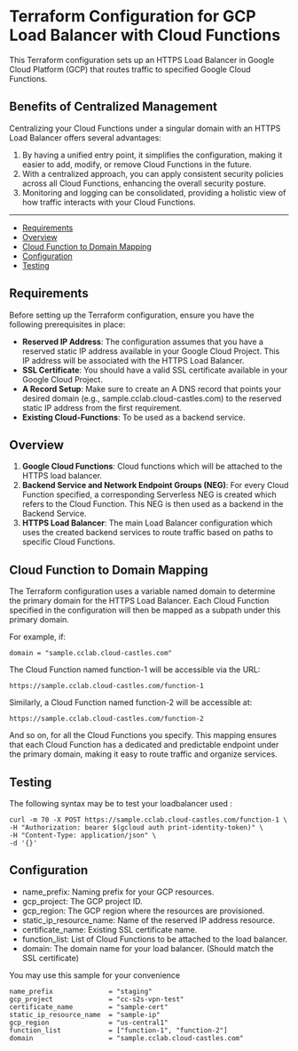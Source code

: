 # Terraform Configuration for GCP Load Balancer with Cloud Functions
This Terraform configuration sets up an HTTPS Load Balancer in Google Cloud Platform (GCP) that routes traffic to specified Google Cloud Functions.

## Benefits of Centralized Management
Centralizing your Cloud Functions under a singular domain with an HTTPS Load Balancer offers several advantages:

1. By having a unified entry point, it simplifies the configuration, making it easier to add, modify, or remove Cloud Functions in the future.
2. With a centralized approach, you can apply consistent security policies across all Cloud Functions, enhancing the overall security posture.
4. Monitoring and logging can be consolidated, providing a holistic view of how traffic interacts with your Cloud Functions.
<hr>

- [Requirements](#requirements)
- [Overview](#overview)
- [Cloud Function to Domain Mapping](#cloud-function-to-domain-mapping)
- [Configuration](#configuration)
- [Testing](#testing)

## Requirements
Before setting up the Terraform configuration, ensure you have the following prerequisites in place:

- **Reserved IP Address**: The configuration assumes that you have a reserved static IP address available in your Google Cloud Project. This IP address will be associated with the HTTPS Load Balancer.
- **SSL Certificate**: You should have a valid SSL certificate available in your Google Cloud Project.
- **A Record Setup**: Make sure to create an A DNS record that points your desired domain (e.g., sample.cclab.cloud-castles.com) to the reserved static IP address from the first requirement.
- **Existing Cloud-Functions**: To be used as a backend service.

## Overview
1. **Google Cloud Functions**: Cloud functions which will be attached to the HTTPS load balancer.
2. **Backend Service and Network Endpoint Groups (NEG)**: For every Cloud Function specified, a corresponding Serverless NEG is created which refers to the Cloud Function. This NEG is then used as a backend in the Backend Service.
3. **HTTPS Load Balancer**: The main Load Balancer configuration which uses the created backend services to route traffic based on paths to specific Cloud Functions.

## Cloud Function to Domain Mapping
The Terraform configuration uses a variable named domain to determine the primary domain for the HTTPS Load Balancer. Each Cloud Function specified in the configuration will then be mapped as a subpath under this primary domain.

For example, if:

```
domain = "sample.cclab.cloud-castles.com"
```
The Cloud Function named function-1 will be accessible via the URL:

```
https://sample.cclab.cloud-castles.com/function-1
```
Similarly, a Cloud Function named function-2 will be accessible at:

```
https://sample.cclab.cloud-castles.com/function-2
```
And so on, for all the Cloud Functions you specify. This mapping ensures that each Cloud Function has a dedicated and predictable endpoint under the primary domain, making it easy to route traffic and organize services.

## Testing
The following syntax may be to test your loadbalancer used :
```
curl -m 70 -X POST https://sample.cclab.cloud-castles.com/function-1 \
-H "Authorization: bearer $(gcloud auth print-identity-token)" \
-H "Content-Type: application/json" \
-d '{}'
```

## Configuration
- name_prefix: Naming prefix for your GCP resources.
- gcp_project: The GCP project ID.
- gcp_region: The GCP region where the resources are provisioned.
- static_ip_resource_name: Name of the reserved IP address resource.
- certificate_name: Existing SSL certificate name.
- function_list: List of Cloud Functions to be attached to the load balancer.
- domain: The domain name for your load balancer. (Should match the SSL certificate)

You may use this sample for your convenience
```
name_prefix              = "staging"
gcp_project              = "cc-s2s-vpn-test"
certificate_name         = "sample-cert"
static_ip_resource_name  = "sample-ip"
gcp_region               = "us-central1"
function_list            = ["function-1", "function-2"]
domain                   = "sample.cclab.cloud-castles.com"
```
